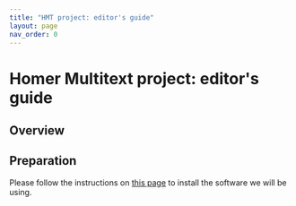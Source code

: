 ```yaml
---
title: "HMT project: editor's guide"
layout: page
nav_order: 0
---
```



# Homer Multitext project: editor's guide



## Overview


## Preparation

Please follow the instructions on  [this page](./tech/) to install the software we will be using. 
